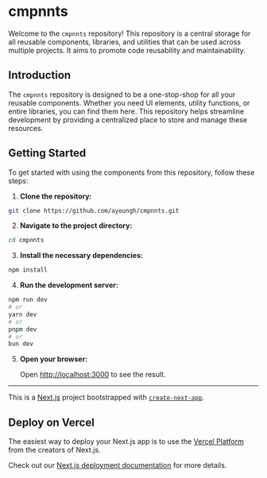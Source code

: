 # cmpnnts

Welcome to the `cmpnnts` repository! This repository is a central storage for all reusable components, libraries, and utilities that can be used across multiple projects. It aims to promote code reusability and maintainability.

## Introduction

The `cmpnnts` repository is designed to be a one-stop-shop for all your reusable components. Whether you need UI elements, utility functions, or entire libraries, you can find them here. This repository helps streamline development by providing a centralized place to store and manage these resources.

## Getting Started

To get started with using the components from this repository, follow these steps:

1. **Clone the repository:**

```bash
git clone https://github.com/ayoungh/cmpnnts.git
```

2. **Navigate to the project directory:**

```bash
cd cmpnnts
```

3. **Install the necessary dependencies:**

```bash
npm install
```

4. **Run the development server:**

```bash
npm run dev
# or
yarn dev
# or
pnpm dev
# or
bun dev
```

5. **Open your browser:**

    Open [http://localhost:3000](http://localhost:3000) to see the result.



---


This is a [Next.js](https://nextjs.org) project bootstrapped with [`create-next-app`](https://nextjs.org/docs/app/api-reference/create-next-app).


## Deploy on Vercel

The easiest way to deploy your Next.js app is to use the [Vercel Platform](https://vercel.com/new?utm_medium=default-template&filter=next.js&utm_source=create-next-app&utm_campaign=create-next-app-readme) from the creators of Next.js.

Check out our [Next.js deployment documentation](https://nextjs.org/docs/app/building-your-application/deploying) for more details.
